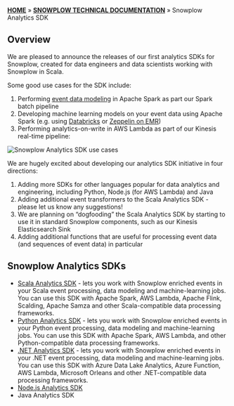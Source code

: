 [**HOME**](Home) » [**SNOWPLOW TECHNICAL DOCUMENTATION**](Snowplow-technical-documentation) » Snowplow Analytics SDK

## Overview

We are pleased to announce the releases of our first analytics SDKs for Snowplow, created for data engineers and data scientists working with Snowplow in Scala.

Some good use cases for the SDK include:

1. Performing [event data modeling](http://snowplowanalytics.com/blog/2016/03/16/introduction-to-event-data-modeling/) in Apache Spark as part our Spark batch pipeline
2. Developing machine learning models on your event data using Apache Spark (e.g. using [Databricks](https://databricks.com/) or [Zeppelin on EMR](https://blogs.aws.amazon.com/bigdata/post/Tx6J5RM20WPG5V/Building-a-Recommendation-Engine-with-Spark-ML-on-Amazon-EMR-using-Zeppelin))
3. Performing analytics-on-write in AWS Lambda as part of our Kinesis real-time pipeline:

![Snowplow Analytics SDK use cases](http://snowplowanalytics.com/assets/img/blog/2016/03/scala-analytics-sdk-usage.png)

We are hugely excited about developing our analytics SDK initiative in four directions:

1. Adding more SDKs for other languages popular for data analytics and engineering, including Python, Node.js (for AWS Lambda) and Java
2. Adding additional event transformers to the Scala Analytics SDK - please let us know any suggestions!
3. We are planning on “dogfooding” the Scala Analytics SDK by starting to use it in standard Snowplow components, such as our Kinesis Elasticsearch Sink
4. Adding additional functions that are useful for processing event data (and sequences of event data) in particular

## Snowplow Analytics SDKs

- [Scala Analytics SDK](Scala-Analytics-SDK) - lets you work with Snowplow enriched events in your Scala event processing, data modeling and machine-learning jobs. You can use this SDK with Apache Spark, AWS Lambda, Apache Flink, Scalding, Apache Samza and other Scala-compatible data processing frameworks.
- [Python Analytics SDK](Python-Analytics-SDK) - lets you work with Snowplow enriched events in your Python event processing, data modeling and machine-learning jobs. You can use this SDK with Apache Spark, AWS Lambda, and other Python-compatible data processing frameworks.
- [.NET Analytics SDK](.NET-Analytics-SDK) - lets you work with Snowplow enriched events in your .NET event processing, data modeling and machine-learning jobs. You can use this SDK with Azure Data Lake Analytics, Azure Function, AWS Lambda, Microsoft Orleans and other .NET-compatible data processing frameworks.
- [Node.js Analytics SDK](https://github.com/snowplow-incubator/snowplow-js-analytics-sdk)
- Java Analytics SDK
